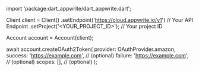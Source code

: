 import 'package:dart_appwrite/dart_appwrite.dart';

Client client = Client()
    .setEndpoint('https://cloud.appwrite.io/v1') // Your API Endpoint
    .setProject('&lt;YOUR_PROJECT_ID&gt;'); // Your project ID

Account account = Account(client);

await account.createOAuth2Token(
    provider: OAuthProvider.amazon,
    success: 'https://example.com', // (optional)
    failure: 'https://example.com', // (optional)
    scopes: [], // (optional)
);
